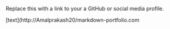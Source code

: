 Replace this with a link to your a GitHub or social media profile.

[text](http://Amalprakash20/markdown-portfolio.com
